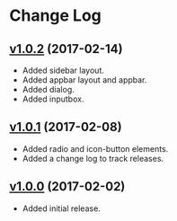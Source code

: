 # Change Log

## [v1.0.2](https://github.com/arsnebula/nebula-ui-essentials/releases/tag/v1.0.2) (2017-02-14)

- Added sidebar layout.
- Added appbar layout and appbar.
- Added dialog.
- Added inputbox.

## [v1.0.1](https://github.com/arsnebula/nebula-ui-essentials/releases/tag/v1.0.1) (2017-02-08)

- Added radio and icon-button elements.
- Added a change log to track releases.

## [v1.0.0](https://github.com/arsnebula/nebula-ui-essentials/releases/tag/v1.0.0) (2017-02-02)

- Added initial release.
